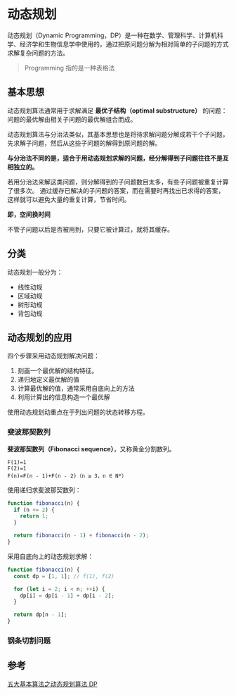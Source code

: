 # 动态规划

动态规划（Dynamic Programming，DP）是一种在数学、管理科学、计算机科学、经济学和生物信息学中使用的，通过把原问题分解为相对简单的子问题的方式求解复杂问题的方法。

> Programming 指的是一种表格法

## 基本思想

动态规划算法通常用于求解满足 **最优子结构（optimal substructure）** 的问题：问题的最优解由相关子问题的最优解组合而成。

动态规划算法与分治法类似，其基本思想也是将待求解问题分解成若干个子问题，先求解子问题，然后从这些子问题的解得到原问题的解。

**与分治法不同的是，适合于用动态规划求解的问题，经分解得到子问题往往不是互相独立的。**

若用分治法来解这类问题，则分解得到的子问题数目太多，有些子问题被重复计算了很多次。
通过缓存已解决的子问题的答案，而在需要时再找出已求得的答案，这样就可以避免大量的重复计算，节省时间。

**即，空间换时间**

不管子问题以后是否被用到，只要它被计算过，就将其缓存。

## 分类

动态规划一般分为：

- 线性动规
- 区域动规
- 树形动规
- 背包动规

## 动态规划的应用

四个步骤采用动态规划解决问题：

1. 刻画一个最优解的结构特征。
2. 递归地定义最优解的值
3. 计算最优解的值，通常采用自底向上的方法
4. 利用计算出的信息构造一个最优解

使用动态规划动重点在于列出问题的状态转移方程。

### 斐波那契数列

**斐波那契数列（Fibonacci sequence）**，又称黄金分割数列。

```
F(1)=1
F(2)=1
F(n)=F(n - 1)+F(n - 2)（n ≥ 3，n ∈ N*）
```

使用递归求斐波那契数列：

```js
function fibonacci(n) {
  if (n <= 2) {
    return 1;
  }

  return fibonacci(n - 1) + fibonacci(n - 2);
}
```

采用自底向上的动态规划求解：

```js
function fibonacci(n) {
  const dp = [1, 1]; // f(1), f(2)

  for (let i = 2; i < n; ++i) {
    dp[i] = dp[i - 1] + dp[i - 2];
  }

  return dp[n - 1];
}
```

### 钢条切割问题

## 参考

[五大基本算法之动态规划算法 DP](https://houbb.github.io/2020/01/23/data-struct-learn-07-base-dp)
